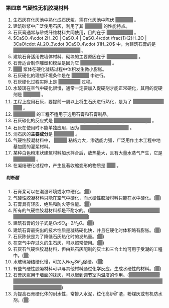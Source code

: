 <style>
.cloze {
background-color: grey;
color: grey;
padding: 0px 0px;
cursor: pointer;
transition: color 0.3s ease;
}
.cloze:hover {
background-color: white;
color: blue;
}
.clozewrong {
background-color: grey;
color: grey;
padding: 0px 0px;
cursor: pointer;
transition: color 0.3s ease;
}
.clozewrong:hover {
background-color: white;
color: red;
}
</style>

### 第四章 气硬性无机胶凝材料
1. 生石灰在化灰池中熟化成石灰浆，需在化灰池中陈伏 <span class='cloze'>一周以上</span> 。
1. 建筑砂浆中广泛使用石灰，利用了其 <span class='cloze'>可塑性好</span> 的性能特点。
1. 石灰膏通常与砂或纤维材料共同使用，目的在于 <span class='cloze'>提高抗裂能力</span> 。
1. $CaSO_4\cdot 2H_2O | CaSO_4 | CaSO_4\cdot \frac{1}{2}H_2O | 3CaO\cdot Al_2O_3\cdot 3CaSO_4\cdot 31H_2O$ 中，为建筑石膏的是 <span class='cloze'>$CaSO_4\cdot \frac{1}{2}H_2O$</span> 。
1. 建筑石膏适用做墙体材料、砌块的主要原因在于 <span class='cloze'>石膏凝结硬化快</span> 。
1. 石膏适合制作雕塑和模型是因为它 <span class='cloze'>硬化时体积膨胀</span> 。
1. <span class='cloze'>石膏</span> 浆体在硬化凝结过程中体积发生微小膨胀。
1. 石灰硬化的理想环境条件是在 <span class='cloze'>干燥空气</span> 中进行。
1. 石灰硬化过程实际上是 <span class='cloze'>结晶、碳化</span> 过程。
1. 水玻璃在空气中硬化很慢，通常一定要加入促硬剂才能正常硬化，其用的促硬剂是 <span class='cloze'>$Na_2SiF_6$</span> 。
1. 工程上应用石灰，要提前一周以上将生石灰进行熟化，是为了 <span class='cloze'>消除过火石灰的危害</span> 。
1. <span class='cloze'>直接接触水</span> 的工程不适用于选用石膏和石膏制品。
1. 石灰碳化的反应式是 <span class='cloze'>$Ca(OH)_2+CO_2+nH_2O\rightarrow CaCO_3+(n+1)H_2O$</span> 。
1. 石灰在使用时不能单独应用，因为 <span class='clozewrong'>硬化后体积收缩导致开裂</span> 。
1. 消石灰的**主要成分**是 <span class='clozewrong'>Ca(OH)_2</span> 。
1. 气硬性胶凝材料中， <span class='cloze'>水玻璃</span> 粘结力大，渗透能力强，广泛用作土木工程中地基加固的灌浆材料。
1. 某种白色粉末状建筑材料加水拌合后，放热量大，且有大量水蒸气产生，它是 <span class='cloze'>磨细生石灰</span> 。
1. 在凝结硬化过程中，产生显著收缩变形的物质是 <span class='cloze'>石灰</span> 。
##### 判断题
1. 石膏浆可以在潮湿环境或水中硬化。(<span class='cloze'>错</span>)
1. 气硬性胶凝材料只能在空气中硬化，而水硬性胶凝材料只能在水中硬化。(<span class='cloze'>错</span>)
1. 石膏具有轻质、绝热和防火等性能。(<span class='cloze'>对</span>)
1. 所有的气硬性胶凝材料都是不耐水的。(<span class='clozewrong'>对，水玻璃也不耐水，其用作快速防水材料时需要和矾调和并和砼发生反应</span>)
1. 建筑石膏的分子式是$CaSO_4\cdot 2H_2O$。(<span class='cloze'>错</span>)
1. 建筑石膏最突出的技术性质是凝结硬化快，并且在硬化时体积略有膨胀。(<span class='cloze'>对</span>)
1. 石灰陈伏是为了降低石灰热化时的发热量。(<span class='cloze'>错</span>)
1. 在空气中存过久的生石灰，可以照常使用。(<span class='cloze'>错</span>)
1. 石灰石气硬性胶凝材料，但由熟石灰配制的灰土和三合土均可用于受潮的工程中。(<span class='cloze'>对</span>)
1. 水玻璃凝结硬化慢，可加入$Na_2SiF_6$促硬。(<span class='cloze'>对</span>)
1. 有些气硬性胶凝材料可以与其他材料通过化学反应，生成水硬性的材料。(<span class='cloze'>对</span>)
1. 石膏灰浆用于墙面的抹灰，可以起到调节室内温度的作用。(<span class='clozewrong'>对，单独的*石膏*不适合墙面抹灰，但*石膏灰浆*用于墙面的抹灰。石膏的热容量大，吸湿性强，故可以调节室内的温湿度</span>)
1. 为提高石膏硬化体的耐水性，常掺入水泥，粒化高炉矿渣，粉煤灰或有机防水剂。(<span class='cloze'>对</span>)
